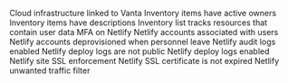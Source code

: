 Cloud infrastructure linked to Vanta
Inventory items have active owners
Inventory items have descriptions
Inventory list tracks resources that contain user data
MFA on Netlify
Netlify accounts associated with users
Netlify accounts deprovisioned when personnel leave
Netlify audit logs enabled
Netlify deploy logs are not public
Netlify deploy logs enabled
Netlify site SSL enforcement
Netlify SSL certificate is not expired
Netlify unwanted traffic filter
